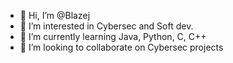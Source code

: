 - 👋 Hi, I’m @Blazej
- 👀 I’m interested in Cybersec and Soft dev.
- 🌱 I’m currently learning Java, Python, C, C++
- 💞️ I’m looking to collaborate on Cybersec projects

<!---
blazejmakul/blazejmakul is a ✨ special ✨ repository because its `README.md` (this file) appears on your GitHub profile.
You can click the Preview link to take a look at your changes.
--->
